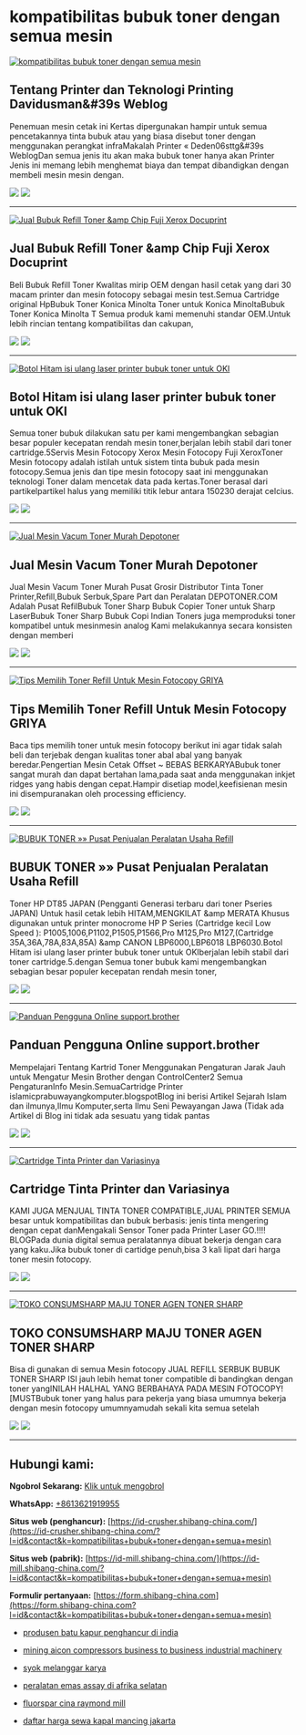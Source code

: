 # kompatibilitas bubuk toner dengan semua mesin

<a href="https://swt.shibang-china.com/?l=id&img&k=kompatibilitas+bubuk+toner+dengan+semua+mesin" target="_blank">![kompatibilitas bubuk toner dengan semua mesin](http://static.shibang-china.com/all-800x300/1499.jpg)</a>

## Tentang Printer dan Teknologi Printing Davidusman&#39s Weblog
Penemuan mesin cetak ini Kertas dipergunakan hampir untuk semua pencetakannya tinta bubuk atau yang biasa disebut toner dengan menggunakan perangkat infraMakalah Printer « Deden06sttg&#39s WeblogDan semua jenis itu akan maka bubuk toner hanya akan Printer Jenis ini memang lebih menghemat biaya dan tempat dibandigkan dengan membeli mesin mesin dengan.


<a href="https://whatsapp.shibangsoft.com/WhatsApp.php" target="_blank" title="WhatsApp">![](http://static.shibang-china.com/icon/whatsapp.png)</a> <a href="https://swt.shibang-china.com/?l=id&icon&k=kompatibilitas+bubuk+toner+dengan+semua+mesin" target="_blank">![](http://static.shibang-china.com/icon/chat-id.png)</a>

---

<a href="https://swt.shibang-china.com/?l=id&img&k=kompatibilitas+bubuk+toner+dengan+semua+mesin" target="_blank">![Jual Bubuk Refill Toner &amp Chip Fuji Xerox Docuprint](http://static.shibang-china.com/all-800x300/47.jpg)</a>

## Jual Bubuk Refill Toner &amp Chip Fuji Xerox Docuprint
Beli Bubuk Refill Toner Kwalitas mirip OEM dengan hasil cetak yang dari 30 macam printer dan mesin fotocopy sebagai mesin test.Semua Cartridge original HpBubuk Toner Konica Minolta Toner untuk Konica MinoltaBubuk Toner Konica Minolta T Semua produk kami memenuhi standar OEM.Untuk lebih rincian tentang kompatibilitas dan cakupan,


<a href="https://whatsapp.shibangsoft.com/WhatsApp.php" target="_blank" title="WhatsApp">![](http://static.shibang-china.com/icon/whatsapp.png)</a> <a href="https://swt.shibang-china.com/?l=id&icon&k=kompatibilitas+bubuk+toner+dengan+semua+mesin" target="_blank">![](http://static.shibang-china.com/icon/chat-id.png)</a>

---

<a href="https://swt.shibang-china.com/?l=id&img&k=kompatibilitas+bubuk+toner+dengan+semua+mesin" target="_blank">![Botol Hitam isi ulang laser printer bubuk toner untuk OKI](http://static.shibang-china.com/all-800x300/362.jpg)</a>

## Botol Hitam isi ulang laser printer bubuk toner untuk OKI
Semua toner bubuk dilakukan satu per kami mengembangkan sebagian besar populer kecepatan rendah mesin toner,berjalan lebih stabil dari toner cartridge.5Servis Mesin Fotocopy Xerox Mesin Fotocopy Fuji XeroxToner Mesin fotocopy adalah istilah untuk sistem tinta bubuk pada mesin fotocopy.Semua jenis dan tipe mesin fotocopy saat ini menggunakan teknologi Toner dalam mencetak data pada kertas.Toner berasal dari partikelpartikel halus yang memiliki titik lebur antara 150230 derajat celcius.


<a href="https://whatsapp.shibangsoft.com/WhatsApp.php" target="_blank" title="WhatsApp">![](http://static.shibang-china.com/icon/whatsapp.png)</a> <a href="https://swt.shibang-china.com/?l=id&icon&k=kompatibilitas+bubuk+toner+dengan+semua+mesin" target="_blank">![](http://static.shibang-china.com/icon/chat-id.png)</a>

---

<a href="https://swt.shibang-china.com/?l=id&img&k=kompatibilitas+bubuk+toner+dengan+semua+mesin" target="_blank">![Jual Mesin Vacum Toner Murah Depotoner](http://static.shibang-china.com/all-800x300/1393.jpg)</a>

## Jual Mesin Vacum Toner Murah Depotoner
Jual Mesin Vacum Toner Murah Pusat Grosir Distributor Tinta Toner Printer,Refill,Bubuk Serbuk,Spare Part dan Peralatan DEPOTONER.COM Adalah Pusat RefilBubuk Toner Sharp Bubuk Copier Toner untuk Sharp LaserBubuk Toner Sharp Bubuk Copi Indian Toners juga memproduksi toner kompatibel untuk mesinmesin analog Kami melakukannya secara konsisten dengan memberi


<a href="https://whatsapp.shibangsoft.com/WhatsApp.php" target="_blank" title="WhatsApp">![](http://static.shibang-china.com/icon/whatsapp.png)</a> <a href="https://swt.shibang-china.com/?l=id&icon&k=kompatibilitas+bubuk+toner+dengan+semua+mesin" target="_blank">![](http://static.shibang-china.com/icon/chat-id.png)</a>

---

<a href="https://swt.shibang-china.com/?l=id&img&k=kompatibilitas+bubuk+toner+dengan+semua+mesin" target="_blank">![Tips Memilih Toner Refill Untuk Mesin Fotocopy GRIYA](http://static.shibang-china.com/all-800x300/705.jpg)</a>

## Tips Memilih Toner Refill Untuk Mesin Fotocopy GRIYA
Baca tips memilih toner untuk mesin fotocopy berikut ini agar tidak salah beli dan terjebak dengan kualitas toner abal abal yang banyak beredar.Pengertian Mesin Cetak Offset ~ BEBAS BERKARYABubuk toner sangat murah dan dapat bertahan lama,pada saat anda menggunakan inkjet ridges yang habis dengan cepat.Hampir disetiap model,keefisienan mesin ini disempuranakan oleh processing efficiency.


<a href="https://whatsapp.shibangsoft.com/WhatsApp.php" target="_blank" title="WhatsApp">![](http://static.shibang-china.com/icon/whatsapp.png)</a> <a href="https://swt.shibang-china.com/?l=id&icon&k=kompatibilitas+bubuk+toner+dengan+semua+mesin" target="_blank">![](http://static.shibang-china.com/icon/chat-id.png)</a>

---

<a href="https://swt.shibang-china.com/?l=id&img&k=kompatibilitas+bubuk+toner+dengan+semua+mesin" target="_blank">![BUBUK TONER »» Pusat Penjualan Peralatan Usaha Refill](http://static.shibang-china.com/all-800x300/707.jpg)</a>

## BUBUK TONER »» Pusat Penjualan Peralatan Usaha Refill
Toner HP DT85 JAPAN (Pengganti Generasi terbaru dari toner Pseries JAPAN) Untuk hasil cetak lebih HITAM,MENGKILAT &amp MERATA Khusus digunakan untuk printer monocrome HP P Series (Cartridge kecil Low Speed ): P1005,1006,P1102,P1505,P1566,Pro M125,Pro M127,(Cartridge 35A,36A,78A,83A,85A) &amp CANON LBP6000,LBP6018 LBP6030.Botol Hitam isi ulang laser printer bubuk toner untuk OKIberjalan lebih stabil dari toner cartridge.5.dengan Semua toner bubuk kami mengembangkan sebagian besar populer kecepatan rendah mesin toner,


<a href="https://whatsapp.shibangsoft.com/WhatsApp.php" target="_blank" title="WhatsApp">![](http://static.shibang-china.com/icon/whatsapp.png)</a> <a href="https://swt.shibang-china.com/?l=id&icon&k=kompatibilitas+bubuk+toner+dengan+semua+mesin" target="_blank">![](http://static.shibang-china.com/icon/chat-id.png)</a>

---

<a href="https://swt.shibang-china.com/?l=id&img&k=kompatibilitas+bubuk+toner+dengan+semua+mesin" target="_blank">![Panduan Pengguna Online support.brother](http://static.shibang-china.com/all-800x300/319.jpg)</a>

## Panduan Pengguna Online support.brother
Mempelajari Tentang Kartrid Toner Menggunakan Pengaturan Jarak Jauh untuk Mengatur Mesin Brother dengan ControlCenter2 Semua PengaturanInfo Mesin.SemuaCartridge Printer islamicprabuwayangkomputer.blogspotBlog ini berisi Artikel Sejarah Islam dan ilmunya,Ilmu Komputer,serta Ilmu Seni Pewayangan Jawa (Tidak ada Artikel di Blog ini tidak ada sesuatu yang tidak pantas


<a href="https://whatsapp.shibangsoft.com/WhatsApp.php" target="_blank" title="WhatsApp">![](http://static.shibang-china.com/icon/whatsapp.png)</a> <a href="https://swt.shibang-china.com/?l=id&icon&k=kompatibilitas+bubuk+toner+dengan+semua+mesin" target="_blank">![](http://static.shibang-china.com/icon/chat-id.png)</a>

---

<a href="https://swt.shibang-china.com/?l=id&img&k=kompatibilitas+bubuk+toner+dengan+semua+mesin" target="_blank">![Cartridge Tinta Printer dan Variasinya](http://static.shibang-china.com/all-800x300/597.jpg)</a>

## Cartridge Tinta Printer dan Variasinya
KAMI JUGA MENJUAL TINTA TONER COMPATIBLE,JUAL PRINTER SEMUA besar untuk kompatibilitas dan bubuk berbasis: jenis tinta mengering dengan cepat danMengakali Sensor Toner pada Printer Laser GO.!!!! BLOGPada dunia digital semua peralatannya dibuat bekerja dengan cara yang kaku.Jika bubuk toner di cartidge penuh,bisa 3 kali lipat dari harga toner mesin fotocopy.


<a href="https://whatsapp.shibangsoft.com/WhatsApp.php" target="_blank" title="WhatsApp">![](http://static.shibang-china.com/icon/whatsapp.png)</a> <a href="https://swt.shibang-china.com/?l=id&icon&k=kompatibilitas+bubuk+toner+dengan+semua+mesin" target="_blank">![](http://static.shibang-china.com/icon/chat-id.png)</a>

---

<a href="https://swt.shibang-china.com/?l=id&img&k=kompatibilitas+bubuk+toner+dengan+semua+mesin" target="_blank">![TOKO CONSUMSHARP MAJU TONER AGEN TONER SHARP](http://static.shibang-china.com/all-800x300/1091.jpg)</a>

## TOKO CONSUMSHARP MAJU TONER AGEN TONER SHARP
Bisa di gunakan di semua Mesin fotocopy JUAL REFILL SERBUK BUBUK TONER SHARP ISI jauh lebih hemat toner compatible di bandingkan dengan toner yangINILAH HALHAL YANG BERBAHAYA PADA MESIN FOTOCOPY! [MUSTBubuk toner yang halus para pekerja yang biasa umumnya bekerja dengan mesin fotocopy umumnyamudah sekali kita semua setelah


<a href="https://whatsapp.shibangsoft.com/WhatsApp.php" target="_blank" title="WhatsApp">![](http://static.shibang-china.com/icon/whatsapp.png)</a> <a href="https://swt.shibang-china.com/?l=id&icon&k=kompatibilitas+bubuk+toner+dengan+semua+mesin" target="_blank">![](http://static.shibang-china.com/icon/chat-id.png)</a>

---
## Hubungi kami:

**Ngobrol Sekarang:** [Klik untuk mengobrol](https://swt.shibang-china.com?l=id&contact&k=kompatibilitas+bubuk+toner+dengan+semua+mesin)

**WhatsApp:**  [+8613621919955](https://whatsapp.shibangsoft.com/WhatsApp.php)

**Situs web (penghancur):** [https://id-crusher.shibang-china.com/](https://id-crusher.shibang-china.com/?l=id&contact&k=kompatibilitas+bubuk+toner+dengan+semua+mesin)

**Situs web (pabrik):** [https://id-mill.shibang-china.com/](https://id-mill.shibang-china.com/?l=id&contact&k=kompatibilitas+bubuk+toner+dengan+semua+mesin)

**Formulir pertanyaan:** [https://form.shibang-china.com](https://form.shibang-china.com?l=id&contact&k=kompatibilitas+bubuk+toner+dengan+semua+mesin)

* [produsen batu kapur penghancur di india](../31/produsen%20batu%20kapur%20penghancur%20di%20india.md)

* [mining aicon compressors business to business industrial machinery](../34/mining%20aicon%20compressors%20business%20to%20business%20industrial%20machinery.md)

* [syok melanggar karya](../35/syok%20melanggar%20karya.md)

* [peralatan emas assay di afrika selatan](../39/peralatan%20emas%20assay%20di%20afrika%20selatan.md)

* [fluorspar cina raymond mill](../35/fluorspar%20cina%20raymond%20mill.md)

* [daftar harga sewa kapal mancing jakarta](../34/daftar%20harga%20sewa%20kapal%20mancing%20jakarta.md)